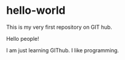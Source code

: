 # hello-world
This is my very first repository on GIT hub.


Hello people!

  I am just learning GIThub. I like programming.
